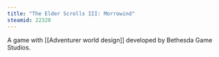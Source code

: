 ```yaml
---
title: "The Elder Scrolls III: Morrowind"
steamid: 22320
---
```

A game with [[Adventurer world design]] developed by Bethesda Game Studios.